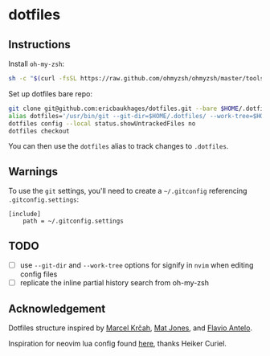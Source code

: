 # dotfiles

## Instructions

Install `oh-my-zsh`:

```bash
sh -c "$(curl -fsSL https://raw.github.com/ohmyzsh/ohmyzsh/master/tools/install.sh)"
```

Set up dotfiles bare repo:

```bash
git clone git@github.com:ericbaukhages/dotfiles.git --bare $HOME/.dotfiles
alias dotfiles='/usr/bin/git --git-dir=$HOME/.dotfiles/ --work-tree=$HOME'
dotfiles config --local status.showUntrackedFiles no
dotfiles checkout
```

You can then use the `dotfiles` alias to track changes to `.dotfiles`.

## Warnings

To use the `git` settings, you'll need to create a `~/.gitconfig` referencing `.gitconfig.settings`:
```
[include]
	path = ~/.gitconfig.settings
```

## TODO

- [ ] use `--git-dir` and `--work-tree` options for signify in `nvim` when editing config files
- [ ] replicate the inline partial history search from oh-my-zsh

## Acknowledgement

Dotfiles structure inspired by [Marcel Krčah](https://marcel.is/managing-dotfiles-with-git-bare-repo/), [Mat Jones](https://github.com/mrjones2014/dotfiles), and [Flavio Antelo](https://antelo.medium.com/how-to-manage-your-dotfiles-with-git-f7aeed8adf8b).

Inspiration for neovim lua config found [here](https://vonheikemen.github.io/devlog/tools/build-your-first-lua-config-for-neovim/), thanks Heiker Curiel.
